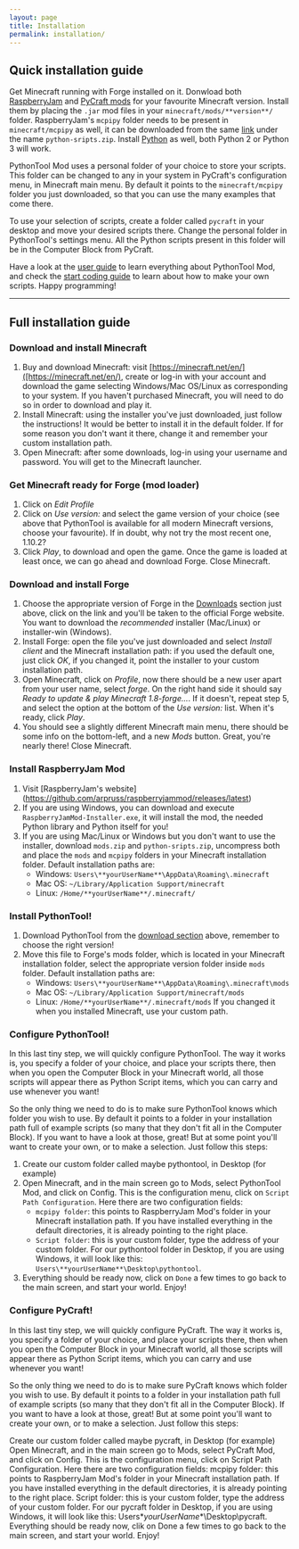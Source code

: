 ```yaml
---
layout: page
title: Installation
permalink: installation/
---
```


## Quick installation guide

Get Minecraft running with Forge installed on it. Donwload both [RaspberryJam](https://github.com/arpruss/raspberryjammod/releases/latest) and [PyCraft mods](/testtt/downloads/) for your favourite Minecraft version. Install them by placing the `.jar` mod files in your `minecraft/mods/**version**/` folder. RaspberryJam's `mcpipy` folder needs to be present in `minecraft/mcpipy` as well, it can be downloaded from the same [link](https://github.com/arpruss/raspberryjammod/releases/latest) under the name `python-sripts.zip`. Install [Python](https://www.python.org/downloads/) as well, both Python 2 or Python 3 will work.

PythonTool Mod uses a personal folder of your choice to store your scripts. This folder can be changed to any in your system in PyCraft's configuration menu, in Minecraft main menu. By default it points to the `minecraft/mcpipy` folder you just downloaded, so that you can use the many examples that come there.

To use your selection of scripts, create a folder called `pycraft` in your desktop and move your desired scripts there. Change the personal folder in PythonTool's settings menu. All the Python scripts present in this folder will be in the Computer Block from PyCraft.

Have a look at the [user guide](/testtt/userguide/) to learn everything about PythonTool Mod, and check the [start coding guide](/testtt/startcoding/) to learn about how to make your own scripts. Happy programming!

---

## Full installation guide

### Download and install Minecraft

1. Buy and download Minecraft: visit [https://minecraft.net/en/]([https://minecraft.net/en/), create or log-in with your account and download the game selecting Windows/Mac OS/Linux as corresponding to your system. If you haven't purchased Minecraft, you will need to do so in order to download and play it.
2. Install Minecraft: using the installer you've just downloaded, just follow the instructions! It would be better to install it in the default folder. If for some reason you don't want it there, change it and remember your custom installation path.
3. Open Minecraft: after some downloads, log-in using your username and password. You will get to the Minecraft launcher.

### Get Minecraft ready for Forge (mod loader)

1. Click on *Edit Profile*
2. Click on *Use version:* and select the game version of your choice (see above that PythonTool is available for all modern Minecraft versions, choose your favourite). If in doubt, why not try the most recent one, 1.10.2?
4. Click *Play*, to download and open the game. Once the game is loaded at least once, we can go ahead and download Forge. Close Minecraft.

### Download and install Forge

1. Choose the appropriate version of Forge in the [Downloads](/testtt/downloads/) section just above, click on the link and you'll be taken to the official Forge website. You want to download the *recommended* installer (Mac/Linux) or installer-win (Windows).
2. Install Forge: open the file you've just downloaded and select *Install client* and the Minecraft installation path: if you used the default one, just click *OK*, if you changed it, point the installer to your custom installation path.
3. Open Minecraft, click on *Profile*, now there should be a new user apart from your user name, select *forge*. On the right hand side it should say *Ready to update & play Minecraft 1.8-forge...*. If it doesn't, repeat step 5, and select the option at the bottom of the *Use version:* list. When it's ready, click *Play*.
4. You should see a slightly different Minecraft main menu, there should be some info on the bottom-left, and a new *Mods* button. Great, you're nearly there! Close Minecraft.

### Install RaspberryJam Mod

1. Visit [RaspberryJam's website] (https://github.com/arpruss/raspberryjammod/releases/latest)
2. If you are using Windows, you can download and execute `RaspberryJamMod-Installer.exe`, it will install the mod, the needed Python library and Python itself for you!
3. If you are using Mac/Linux or Windows but you don't want to use the installer, download `mods.zip` and `python-sripts.zip`, uncompress both and place the `mods` and `mcpipy` folders in your Minecraft installation folder. Default installation paths are:
    * Windows: `Users\**yourUserName**\AppData\Roaming\.minecraft`
    * Mac OS: `~/Library/Application Support/minecraft`
    * Linux: `/Home/**yourUserName**/.minecraft/`

### Install PythonTool!

1. Download PythonTool from the [download section](/testtt/downloads/) above, remember to choose the right version!
2. Move this file to Forge's mods folder, which is located in your Minecraft installation folder, select the appropriate version folder inside `mods` folder. Default installation paths are:
    * Windows: `Users\**yourUserName**\AppData\Roaming\.minecraft\mods`
    * Mac OS: `~/Library/Application Support/minecraft/mods`
    * Linux: `/Home/**yourUserName**/.minecraft/mods`
If you changed it when you installed Minecraft, use your custom path.

### Configure PythonTool!

In this last tiny step, we will quickly configure PythonTool. The way it works is, you specify a folder of your choice, and place your scripts there, then when you open the Computer Block in your Minecraft world, all those scripts will appear there as Python Script items, which you can carry and use whenever you want!

So the only thing we need to do is to make sure PythonTool knows which folder you wish to use. By default it points to a folder in your installation path full of example scripts (so many that they don't fit all in the Computer Block). If you want to have a look at those, great! But at some point you'll want to create your own, or to make a selection. Just follow this steps:

1. Create our custom folder called maybe pythontool, in Desktop (for example)
2. Open Minecraft, and in the main screen go to Mods, select PythonTool Mod, and click on Config. This is the configuration menu, click on `Script Path Configuration`. Here there are two configuration fields:
   * `mcpipy folder`: this points to RaspberryJam Mod's folder in your Minecraft installation path. If you have installed everything in the default directories, it is already pointing to the right place.
   * `Script folder`: this is your custom folder, type the address of your custom folder. For our pythontool folder in Desktop, if you are using Windows, it will look like this: `Users\**yourUserName**\Desktop\pythontool`.
3. Everything should be ready now, click on `Done` a few times to go back to the main screen, and start your world. Enjoy!

### Configure PyCraft!

In this last tiny step, we will quickly configure PyCraft. The way it works is, you specify a folder of your choice, and place your scripts there, then when you open the Computer Block in your Minecraft world, all those scripts will appear there as Python Script items, which you can carry and use whenever you want!

So the only thing we need to do is to make sure PyCraft knows which folder you wish to use. By default it points to a folder in your installation path full of example scripts (so many that they don't fit all in the Computer Block). If you want to have a look at those, great! But at some point you'll want to create your own, or to make a selection. Just follow this steps:

Create our custom folder called maybe pycraft, in Desktop (for example)
Open Minecraft, and in the main screen go to Mods, select PyCraft Mod, and click on Config. This is the configuration menu, click on Script Path Configuration. Here there are two configuration fields:
mcpipy folder: this points to RaspberryJam Mod's folder in your Minecraft installation path. If you have installed everything in the default directories, it is already pointing to the right place.
Script folder: this is your custom folder, type the address of your custom folder. For our pycraft folder in Desktop, if you are using Windows, it will look like this: Users\**yourUserName**\Desktop\pycraft.
Everything should be ready now, clik on Done a few times to go back to the main screen, and start your world. Enjoy!
